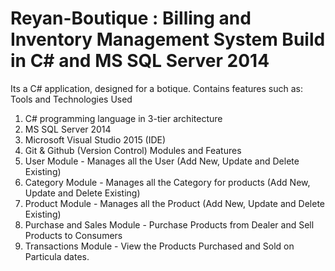 # Reyan-Boutique :  Billing and Inventory Management System Build in C# and MS SQL Server 2014

Its a C# application, designed for a botique. Contains features such as:
Tools and Technologies Used
 1) C# programming language in 3-tier architecture
 2) MS SQL Server 2014
 3) Microsoft Visual Studio 2015 (IDE)
 4) Git & Github (Version Control)
Modules and Features
 1) User Module - Manages all the User (Add New, Update and Delete Existing)
 2) Category Module - Manages all the Category for products (Add New, Update and Delete Existing)
 3) Product Module - Manages all the Product (Add New, Update and Delete Existing)
 4) Purchase and Sales Module - Purchase Products from Dealer and Sell Products to Consumers
 5) Transactions Module - View the Products Purchased and Sold on Particula dates.
